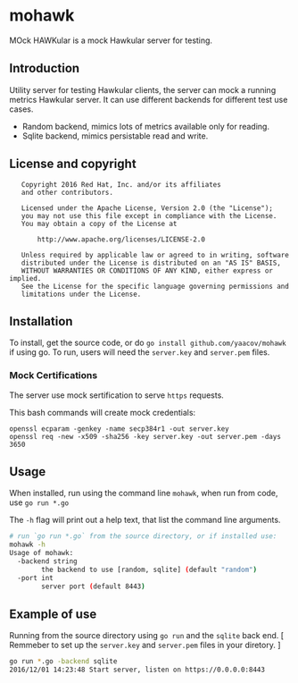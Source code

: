 # mohawk

MOck HAWKular is a mock Hawkular server for testing.

## Introduction

Utility server for testing Hawkular clients, the server can mock
a running metrics Hawkular server. It can use different backends for different test use cases.

  - Random backend, mimics lots of metrics available only for reading.
  - Sqlite backend, mimics persistable read and write.


## License and copyright

```
   Copyright 2016 Red Hat, Inc. and/or its affiliates
   and other contributors.

   Licensed under the Apache License, Version 2.0 (the "License");
   you may not use this file except in compliance with the License.
   You may obtain a copy of the License at

       http://www.apache.org/licenses/LICENSE-2.0

   Unless required by applicable law or agreed to in writing, software
   distributed under the License is distributed on an "AS IS" BASIS,
   WITHOUT WARRANTIES OR CONDITIONS OF ANY KIND, either express or implied.
   See the License for the specific language governing permissions and
   limitations under the License.
```

## Installation

To install, get the source code, or do ``go install github.com/yaacov/mohawk`` if using go.
To run, users will need the ``server.key`` and ``server.pem`` files.

### Mock Certifications

The server use mock sertification to serve ``https`` requests.

This bash commands will create mock credentials:
```
openssl ecparam -genkey -name secp384r1 -out server.key
openssl req -new -x509 -sha256 -key server.key -out server.pem -days 3650
```

## Usage

When installed, run using the command line ``mohawk``, when run from code, use ``go run *.go``
 
The `-h` flag will print out a help text, that list the command line arguments.

```bash
# run `go run *.go` from the source directory, or if installed use:
mohawk -h
Usage of mohawk:
  -backend string
    	the backend to use [random, sqlite] (default "random")
  -port int
    	server port (default 8443)
```

## Example of use

Running from the source directory using ``go run`` and the ``sqlite`` back end.
[ Remmeber to set up the ``server.key`` and ``server.pem`` files in your diretory. ]

```bash
go run *.go -backend sqlite
2016/12/01 14:23:48 Start server, listen on https://0.0.0.0:8443
```
